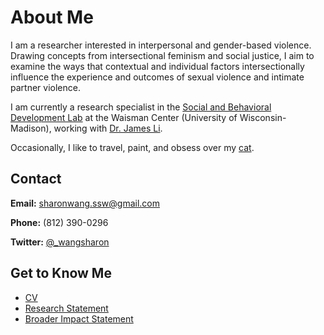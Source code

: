 # About Me
I am a  researcher interested in interpersonal and gender-based violence. Drawing concepts from intersectional feminism and social justice, I aim to examine the ways that contextual and individual factors intersectionally influence the experience and outcomes of sexual violence and intimate partner violence.

I am currently a research specialist in the [Social and Behavioral Development Lab](https://lilab.waisman.wisc.edu/) at the Waisman Center \(University of Wisconsin-Madison\), working with [Dr. James Li](https://lilab.waisman.wisc.edu/staff/li-james/).

Occasionally, I like to travel, paint, and obsess over my [cat](https://www.instagram.com/juno_thefloof/).

## Contact 
**Email:** [sharonwang.ssw@gmail.com](mailto:sharonwang.ssw@gmail.com)

**Phone:** \(812\) 390-0296

**Twitter:** [@\_wangsharon](https://twitter.com/\_wangsharon)

## Get to Know Me
* [CV](wangsharon-cv.pdf)
* [Research Statement](wangsharon-personal.pdf)
* [Broader Impact Statement](wangsharon-broader-impacts.pdf)


